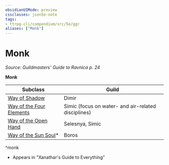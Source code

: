 ```yaml
---
obsidianUIMode: preview
cssclasses: json5e-note
tags:
- ttrpg-cli/compendium/src/5e/ggr
aliases: ["Monk"]
---
```

# Monk
*Source: Guildmasters' Guide to Ravnica p. 24* 

**Monk**

| Subclass | Guild |
|----------|-------|
| [Way of Shadow](3-Mechanics/CLI/classes/monk-way-of-shadow.md) | Dimir |
| [Way of the Four Elements](3-Mechanics/CLI/classes/monk-way-of-the-four-elements.md) | Simic (focus on water- and air-related disciplines) |
| [Way of the Open Hand](3-Mechanics/CLI/classes/monk-way-of-the-open-hand.md) | Selesnya, Simic |
| [Way of the Sun Soul](3-Mechanics/CLI/classes/monk-way-of-the-sun-soul-xge.md)* | Boros |
^monk

* Appears in "Xanathar's Guide to Everything"